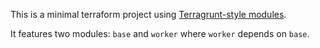 This is a minimal terraform project using [Terragrunt-style modules](https://github.com/gruntwork-io/terragrunt#work-with-multiple-terraform-modules).

It features two modules: `base` and `worker` where `worker` depends on `base`.
